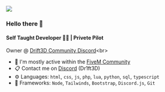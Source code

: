 ![](https://komarev.com/ghpvc/?username=Dr1ft3D)

### Hello there 👋

#### Self Taught Developer 👩‍💻 | Privete Pilot

Owner @ [Drift3D Community Discord]([https://versabot.net](https://discord.gg/BjGm7NP9bX))<br>


- 💬 I'm mostly active within the [FiveM Community](https://forum.cfx.re)
- 📋 Contact me on [Discord](https://discord.com/users/925104384499658883) (Dr1ft3D)
- ⚙️ Languages: `html`, `css`, `js`, `php`, `lua`, `python`, `sql`, `typescript`
- 🧰 Frameworks: `Node`, `Tailwinds`, `Bootstrap`, `Discord.js`, `Git`
